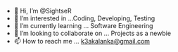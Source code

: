 - 👋 Hi, I’m @SightseR
- 👀 I’m interested in ...Coding, Developing, Testing
- 🌱 I’m currently learning ... Software Engineering
- 💞️ I’m looking to collaborate on ... Projects as a newbie
- 📫 How to reach me ... k3akalanka@gmail.com

<!---
SightseR/SightseR is a ✨ special ✨ repository because its `README.md` (this file) appears on your GitHub profile.
You can click the Preview link to take a look at your changes.
--->
